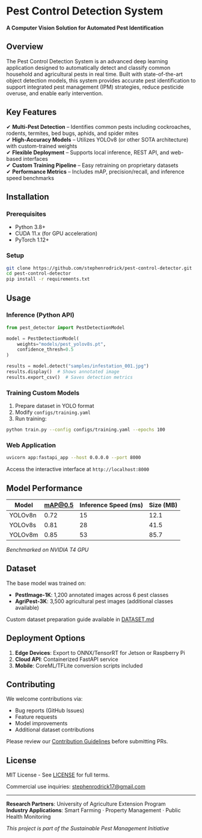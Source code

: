 # Pest Control Detection System  

**A Computer Vision Solution for Automated Pest Identification**  

## Overview  

The Pest Control Detection System is an advanced deep learning application designed to automatically detect and classify common household and agricultural pests in real time. Built with state-of-the-art object detection models, this system provides accurate pest identification to support integrated pest management (IPM) strategies, reduce pesticide overuse, and enable early intervention.  

## Key Features  

✔ **Multi-Pest Detection** – Identifies common pests including cockroaches, rodents, termites, bed bugs, aphids, and spider mites  
✔ **High-Accuracy Models** – Utilizes YOLOv8 (or other SOTA architecture) with custom-trained weights  
✔ **Flexible Deployment** – Supports local inference, REST API, and web-based interfaces  
✔ **Custom Training Pipeline** – Easy retraining on proprietary datasets  
✔ **Performance Metrics** – Includes mAP, precision/recall, and inference speed benchmarks  

## Installation  

### Prerequisites  
- Python 3.8+  
- CUDA 11.x (for GPU acceleration)  
- PyTorch 1.12+  

### Setup  
```bash
git clone https://github.com/stephenrodrick/pest-control-detector.git
cd pest-control-detector
pip install -r requirements.txt
```

## Usage  

### Inference (Python API)  
```python
from pest_detector import PestDetectionModel

model = PestDetectionModel(
    weights="models/pest_yolov8s.pt",
    confidence_thresh=0.5
)

results = model.detect("samples/infestation_001.jpg")
results.display()  # Shows annotated image
results.export_csv()  # Saves detection metrics
```

### Training Custom Models  
1. Prepare dataset in YOLO format  
2. Modify `configs/training.yaml`  
3. Run training:  
```bash
python train.py --config configs/training.yaml --epochs 100
```

### Web Application  
```bash
uvicorn app:fastapi_app --host 0.0.0.0 --port 8000
```
Access the interactive interface at `http://localhost:8000`  

## Model Performance  

| Model          | mAP@0.5 | Inference Speed (ms) | Size (MB) |
|----------------|---------|----------------------|-----------|
| YOLOv8n        | 0.72    | 15                   | 12.1      |
| YOLOv8s        | 0.81    | 28                   | 41.5      |
| YOLOv8m        | 0.85    | 53                   | 85.7      |

*Benchmarked on NVIDIA T4 GPU*

## Dataset  

The base model was trained on:  
- **PestImage-1K**: 1,200 annotated images across 6 pest classes  
- **AgriPest-3K**: 3,500 agricultural pest images (additional classes available)  

Custom dataset preparation guide available in [DATASET.md](docs/DATASET.md)  

## Deployment Options  

1. **Edge Devices**: Export to ONNX/TensorRT for Jetson or Raspberry Pi  
2. **Cloud API**: Containerized FastAPI service  
3. **Mobile**: CoreML/TFLite conversion scripts included  

## Contributing  

We welcome contributions via:  
- Bug reports (GitHub Issues)  
- Feature requests  
- Model improvements  
- Additional dataset contributions  

Please review our [Contribution Guidelines](CONTRIBUTING.md) before submitting PRs.  

## License  

MIT License - See [LICENSE](LICENSE) for full terms.  

Commercial use inquiries: stephenrodrick17@gmail.com  

---

**Research Partners**: University of Agriculture Extension Program  
**Industry Applications**: Smart Farming · Property Management · Public Health Monitoring  

*This project is part of the Sustainable Pest Management Initiative*
